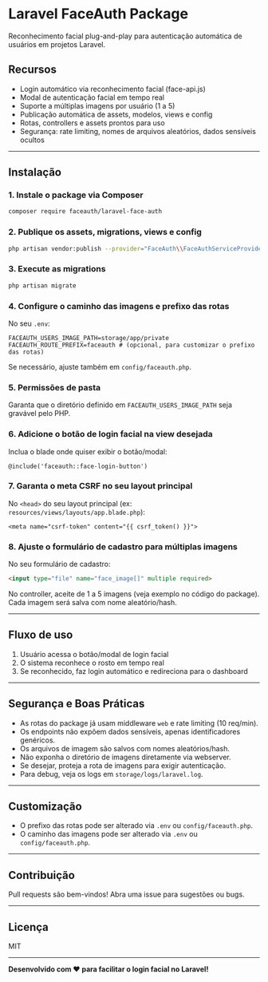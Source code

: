# Laravel FaceAuth Package

Reconhecimento facial plug-and-play para autenticação automática de usuários em projetos Laravel.

## Recursos
- Login automático via reconhecimento facial (face-api.js)
- Modal de autenticação facial em tempo real
- Suporte a múltiplas imagens por usuário (1 a 5)
- Publicação automática de assets, modelos, views e config
- Rotas, controllers e assets prontos para uso
- Segurança: rate limiting, nomes de arquivos aleatórios, dados sensíveis ocultos

---

## Instalação

### 1. Instale o package via Composer

```bash
composer require faceauth/laravel-face-auth
```

### 2. Publique os assets, migrations, views e config

```bash
php artisan vendor:publish --provider="FaceAuth\\FaceAuthServiceProvider"
```

### 3. Execute as migrations

```bash
php artisan migrate
```

### 4. Configure o caminho das imagens e prefixo das rotas

No seu `.env`:

```env
FACEAUTH_USERS_IMAGE_PATH=storage/app/private
FACEAUTH_ROUTE_PREFIX=faceauth # (opcional, para customizar o prefixo das rotas)
```

Se necessário, ajuste também em `config/faceauth.php`.

### 5. Permissões de pasta

Garanta que o diretório definido em `FACEAUTH_USERS_IMAGE_PATH` seja gravável pelo PHP.

### 6. Adicione o botão de login facial na view desejada

Inclua o blade onde quiser exibir o botão/modal:

```blade
@include('faceauth::face-login-button')
```

### 7. Garanta o meta CSRF no seu layout principal

No `<head>` do seu layout principal (ex: `resources/views/layouts/app.blade.php`):

```blade
<meta name="csrf-token" content="{{ csrf_token() }}">
```

### 8. Ajuste o formulário de cadastro para múltiplas imagens

No seu formulário de cadastro:

```html
<input type="file" name="face_image[]" multiple required>
```

No controller, aceite de 1 a 5 imagens (veja exemplo no código do package). Cada imagem será salva com nome aleatório/hash.

---

## Fluxo de uso
1. Usuário acessa o botão/modal de login facial
2. O sistema reconhece o rosto em tempo real
3. Se reconhecido, faz login automático e redireciona para o dashboard

---

## Segurança e Boas Práticas
- As rotas do package já usam middleware `web` e rate limiting (10 req/min).
- Os endpoints não expõem dados sensíveis, apenas identificadores genéricos.
- Os arquivos de imagem são salvos com nomes aleatórios/hash.
- Não exponha o diretório de imagens diretamente via webserver.
- Se desejar, proteja a rota de imagens para exigir autenticação.
- Para debug, veja os logs em `storage/logs/laravel.log`.

---

## Customização
- O prefixo das rotas pode ser alterado via `.env` ou `config/faceauth.php`.
- O caminho das imagens pode ser alterado via `.env` ou `config/faceauth.php`.

---

## Contribuição
Pull requests são bem-vindos! Abra uma issue para sugestões ou bugs.

---

## Licença
MIT

---

**Desenvolvido com ❤️ para facilitar o login facial no Laravel!**
